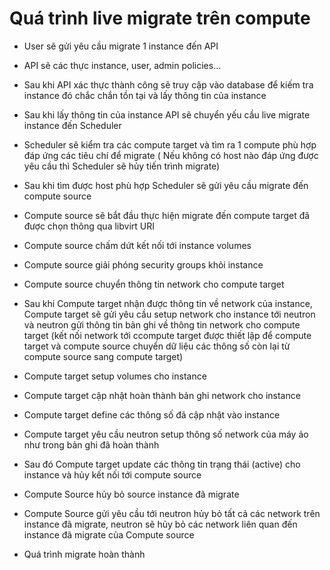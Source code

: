# Quá trình live migrate trên compute

- User sẽ gửi yêu cầu migrate 1 instance đến API

- API sẽ các thực instance, user, admin policies...

- Sau khi API xác thực thành công sẽ truy cập vào database để kiếm tra instance đó chắc chắn tồn tại và lấy thông tin của instance

- Sau khi lấy thông tin của instance API sẽ chuyển yếu cầu live migrate instance đến Scheduler

- Scheduler sẽ kiểm tra các compute target và tìm ra 1 compute phù hợp đáp ứng các tiêu chí để migrate ( Nếu không có host nào đáp ứng được yêu cầu thì Scheduler sẽ hủy tiến trình migrate)

- Sau khi tìm được host phù hợp Scheduler sẽ gửi yêu cầu migrate đến compute source

- Compute source sẽ bắt đầu thực hiện migrate đến compute target đã được chọn thông qua libvirt URI

- Compute source chấm dứt kết nối tới instance volumes

- Compute source giải phóng security groups khỏi instance

- Compute source chuyển thông tin network cho compute target

- Sau khi Compute target nhận được thông tin về network của instance, Compute target sẽ gửi yêu cầu setup network cho instance tới neutron và neutron gửi thông tin bản ghi về thông tin network cho compute target (kết nối network tới ccompute target được thiết lập để compute target và compute source chuyển dữ liệu các thông số còn lại từ compute source sang compute target)

- Compute target setup volumes cho instance

- Compute target cập nhật hoàn thành bản ghi network cho instance

- Compute target define các thông số đã cập nhật vào instance

- Compute target yêu cầu neutron setup thông số network của máy ảo như trong bản ghi đã hoàn thành

- Sau đó Compute target update các thông tin trạng thái (active) cho instance và hủy kết nối tới compute source

- Compute Source hủy bỏ source instance đã migrate

- Compute Source gửi yêu cầu tới neutron hủy bỏ tất cả các network trên instance đã migrate, neutron sẽ hủy bỏ các network liên quan đến instance đã migrate của Compute source

- Quá trình migrate hoàn thành
